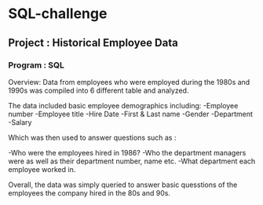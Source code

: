# SQL-challenge
## Project : Historical Employee Data

### Program : SQL 

Overview: Data from employees who were employed during the 1980s and 1990s was compiled into 6 different table and analyzed.

The data included basic employee demographics including:
 -Employee number
 -Employee title
 -Hire Date
 -First & Last name
 -Gender
 -Department
 -Salary
 
Which was then used to answer questions such as :

-Who were the employees hired in 1986?
-Who the department managers were as well as their department number, name etc.
-What department each employee worked in.

Overall, the data was simply queried to answer basic quesstions of the employees the company hired in the 80s and 90s.
